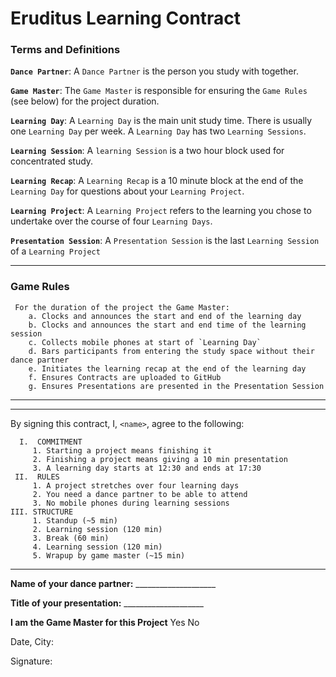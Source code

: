 # Eruditus Learning Contract

### Terms and Definitions

**`Dance Partner`**: A `Dance Partner` is the person you study with together.

**`Game Master`**: The `Game Master` is responsible for ensuring the `Game Rules` (see below) for the project duration.

**`Learning Day`**: A `Learning Day` is the main unit study time. There is usually one `Learning Day` per week. A `Learning Day` has two `Learning Sessions`.

**`Learning Session`**: A `learning Session` is a two hour block used for concentrated study.

**`Learning Recap`**: A `Learning Recap` is a 10 minute block at the end of the `Learning Day` for questions about your `Learning Project`.

**`Learning Project`**: A `Learning Project` refers to the learning you chose to undertake over the course of four `Learning Days`.

**`Presentation Session`**: A `Presentation Session` is the last `Learning Session` of a `Learning Project` 

---
### Game Rules
```
 For the duration of the project the Game Master:
    a. Clocks and announces the start and end of the learning day
    b. Clocks and announces the start and end time of the learning session
    c. Collects mobile phones at start of `Learning Day` 
    d. Bars participants from entering the study space without their dance partner
    e. Initiates the learning recap at the end of the learning day
    f. Ensures Contracts are uploaded to GitHub
    g. Ensures Presentations are presented in the Presentation Session
```
---

---
By signing this contract, I, `<name>`, agree to the following:

```
  I.  COMMITMENT
     1. Starting a project means finishing it
     2. Finishing a project means giving a 10 min presentation
     3. A learning day starts at 12:30 and ends at 17:30
 II.  RULES
     1. A project stretches over four learning days
     2. You need a dance partner to be able to attend
     3. No mobile phones during learning sessions
III. STRUCTURE
     1. Standup (~5 min)
     2. Learning session (120 min)
     3. Break (60 min)
     4. Learning session (120 min)
     5. Wrapup by game master (~15 min)
```
---

**Name of your dance partner:** ____________________

**Title of your presentation:** ____________________

**I am the Game Master for this Project** Yes   No

Date, City:

Signature:



